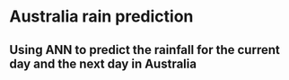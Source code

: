 # Australia rain prediction 

## Using ANN to predict the rainfall for the current day and the next day in Australia
